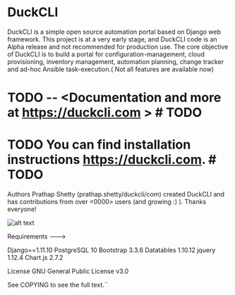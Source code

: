 # DuckCLI
DuckCLI is a simple open source automation portal based on Django web framework. This project is at a very early stage, and DuckCLI code is an Alpha release and not recommended for production use. 
The core objective of DuckCLI is to build a portal for configuration-management, cloud provisioning, inventory management, automation planning, change tracker and ad-hoc Ansible task-execution.( Not all features are available now)

# TODO -- <Documentation and more at https://duckcli.com >  # TODO

# TODO You can find installation instructions <https://duckcli.com>. # TODO

Authors
Prathap Shetty (prathap.shetty/duckcli/com) created DuckCLI and has contributions from over <0000> users (and growing :) ). Thanks everyone!

![alt text](http://duckcli.com/wp-content/uploads/2018/03/screencap.png)

Requirements ---> 

Django==1.11.10
PostgreSQL 10
Bootstrap 3.3.6
Datatables 1.10.12
jquery 1.12.4
Chart.js 2.7.2

License
GNU General Public License v3.0

See COPYING to see the full text.``
